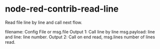 # node-red-contrib-read-line
Read file line by line and call next flow.


filename: Config File or msg.file
Output 1: Call line by line msg.payload: line and line: line number.
Output 2: Call on end read, msg.lines number of lines read.